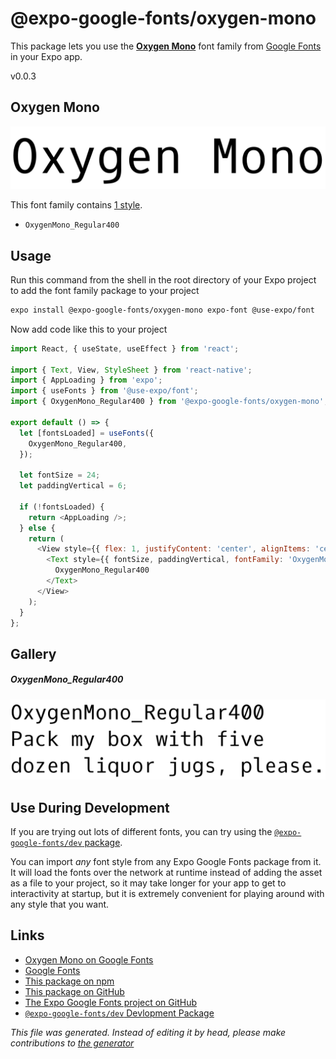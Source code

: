 # @expo-google-fonts/oxygen-mono

This package lets you use the [**Oxygen Mono**](https://fonts.google.com/specimen/Oxygen+Mono) font family from [Google Fonts](https://fonts.google.com/) in your Expo app.

v0.0.3

## Oxygen Mono

![Oxygen Mono](./font-family.png)

This font family contains [1 style](#gallery).

- `OxygenMono_Regular400`

## Usage

Run this command from the shell in the root directory of your Expo project to add the font family package to your project
```sh
expo install @expo-google-fonts/oxygen-mono expo-font @use-expo/font
```

Now add code like this to your project
```js
import React, { useState, useEffect } from 'react';

import { Text, View, StyleSheet } from 'react-native';
import { AppLoading } from 'expo';
import { useFonts } from '@use-expo/font';
import { OxygenMono_Regular400 } from '@expo-google-fonts/oxygen-mono';

export default () => {
  let [fontsLoaded] = useFonts({
    OxygenMono_Regular400,
  });

  let fontSize = 24;
  let paddingVertical = 6;

  if (!fontsLoaded) {
    return <AppLoading />;
  } else {
    return (
      <View style={{ flex: 1, justifyContent: 'center', alignItems: 'center' }}>
        <Text style={{ fontSize, paddingVertical, fontFamily: 'OxygenMono_Regular400' }}>
          OxygenMono_Regular400
        </Text>
      </View>
    );
  }
};

```

## Gallery

##### OxygenMono_Regular400
![OxygenMono_Regular400](./4a8f20c04bb875a24603d2f13aa59fa112316075b0d8531e06a1212759450a20.ttf.png)


## Use During Development

If you are trying out lots of different fonts, you can try using the [`@expo-google-fonts/dev` package](https://github.com/expo/google-fonts/tree/master/font-packages/dev#readme).

You can import *any* font style from any Expo Google Fonts package from it. It will load the fonts
over the network at runtime instead of adding the asset as a file to your project, so it may take longer
for your app to get to interactivity at startup, but it is extremely convenient
for playing around with any style that you want.

## Links

- [Oxygen Mono on Google Fonts](https://fonts.google.com/specimen/Oxygen+Mono)
- [Google Fonts](https://fonts.google.com/)
- [This package on npm](https://www.npmjs.com/package/@expo-google-fonts/oxygen-mono)
- [This package on GitHub](https://github.com/expo/google-fonts/tree/master/font-packages/oxygen-mono)
- [The Expo Google Fonts project on GitHub](https://github.com/expo/google-fonts)
- [`@expo-google-fonts/dev` Devlopment Package](https://github.com/expo/google-fonts/tree/master/font-packages/dev)


*This file was generated. Instead of editing it by head, please make contributions to [the generator](https://github.com/expo/google-fonts/tree/master/packages/generator)*
